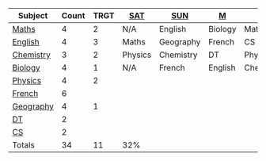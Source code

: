 | **Subject**          | **Count** | **TRGT** | [SAT](12.02.22.md)  | [SUN](13.02.22.md)   | [M](14.02.22.md)   | [T](15.02.22.md)     | [W](16.02.22.md)     | **T2**    | **F**   | **SAT**    | **SUN**    |
|------------------|-----------|----------|---------|-----------|---------|-----------|-----------|-----------|---------|-----------|-----------|
| [Maths](Mth%20Index.md)            | 4         |     2    | N/A     | English   | Biology | Maths     | English   | ~~Chemistry~~ | Maths   | Biology   | Physics   |
| [English](Eng%20Index.md)          | 4         |     3    | Maths   | Geography | French  | CS        | French    | French    | DT      | Chemistry | Geography |
| [Chemistry](Chem%20Index.md)        | 3         |     2    | Physics | Chemistry | DT      | Physics   | Geography | ~~Biology~~   | English | French    | CS        |
| [Biology](Bio%20Index.md)          | 4         |     1    | N/A     | French    | English | Chemistry | Maths     | ~~Physics~~   | French  | Geography | Biology   |
| [Physics](Phy%20Index.md)          | 4         |     2    |         |           |         |           |           |           |         |           |           |
| [French](Fr%20Index.md)           | 6         |          |         |           |         |           |           |           |         |           |           |
| [Geography](Humanities/Geography/Geo%20Index.md)        | 4         |     1    |         |           |         |           |           |           |         |           |           |
| [DT](DT%20Index.md)               | 2         |          |         |           |         |           |           |           |         |           |           |
| [CS](Com%20Sci%20Index.md)               | 2         |          |         |           |         |           |           |           |         |           |           |
| Totals           | 34        |     11   |   32%   |
